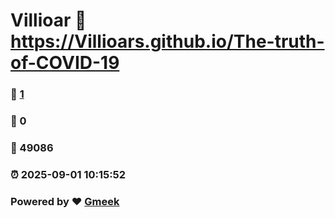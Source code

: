 # Villioar :link: https://Villioars.github.io/The-truth-of-COVID-19 
### :page_facing_up: [1](https://Villioars.github.io/The-truth-of-COVID-19/tag.html) 
### :speech_balloon: 0 
### :hibiscus: 49086 
### :alarm_clock: 2025-09-01 10:15:52 
### Powered by :heart: [Gmeek](https://github.com/Meekdai/Gmeek)
